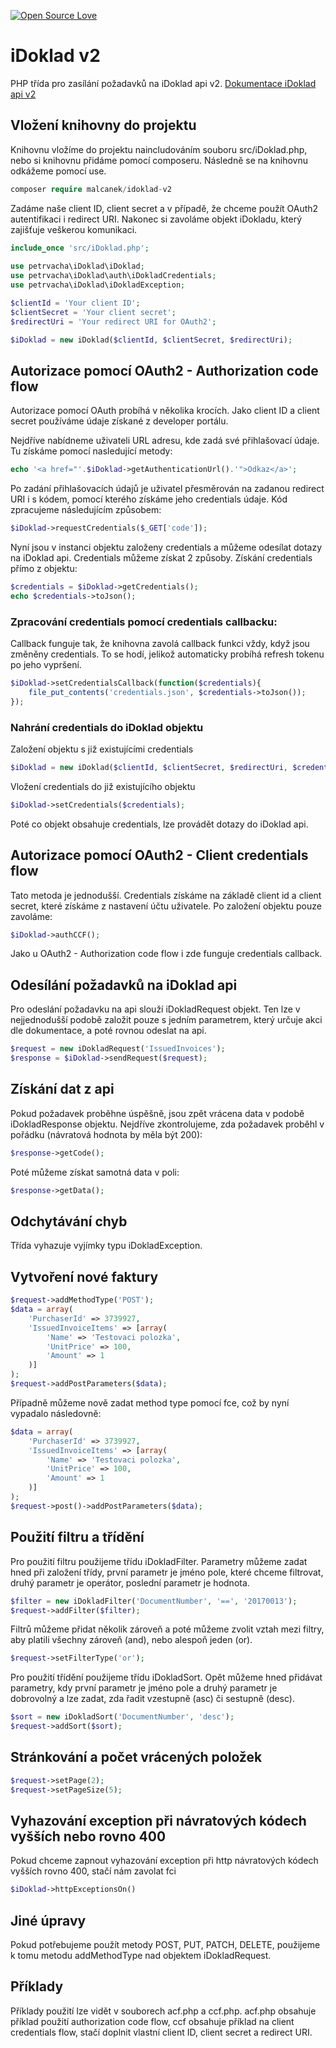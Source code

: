 [![Open Source Love](https://badges.frapsoft.com/os/mit/mit.svg?v=102)](https://github.com/ellerbrock/open-source-badge/)
# iDoklad v2
PHP třída pro zasílání požadavků na iDoklad api v2.
[Dokumentace iDoklad api v2](https://app.idoklad.cz/Developer/Help)

## Vložení knihovny do projektu
Knihovnu vložíme do projektu naincludováním souboru src/iDoklad.php, nebo si knihovnu přidáme pomocí composeru. Následně se na knihovnu odkážeme pomocí use.
```php
composer require malcanek/idoklad-v2
```
Zadáme naše client ID, client secret a v případě, že chceme použít OAuth2 autentifikaci i redirect URI. Nakonec si zavoláme objekt iDokladu, který zajišťuje veškerou komunikaci.
```php
include_once 'src/iDoklad.php';
            
use petrvacha\iDoklad\iDoklad;
use petrvacha\iDoklad\auth\iDokladCredentials;
use petrvacha\iDoklad\iDokladException;

$clientId = 'Your client ID';
$clientSecret = 'Your client secret';
$redirectUri = 'Your redirect URI for OAuth2';

$iDoklad = new iDoklad($clientId, $clientSecret, $redirectUri);
```

## Autorizace pomocí OAuth2 - Authorization code flow
Autorizace pomocí OAuth probíhá v několika krocích. Jako client ID a client secret používáme údaje získané z developer portálu.

Nejdříve nabídneme uživateli URL adresu, kde zadá své přihlašovací údaje. Tu získáme pomocí nasledující metody:
```php
echo '<a href="'.$iDoklad->getAuthenticationUrl().'">Odkaz</a>';
```

Po zadání přihlašovacích údajů je uživatel přesměrován na zadanou redirect URI i s kódem, pomocí kterého získáme jeho credentials údaje.
Kód zpracujeme následujícím způsobem:
```php
$iDoklad->requestCredentials($_GET['code']);
```

Nyní jsou v instanci objektu založeny credentials a můžeme odesílat dotazy na iDoklad api. Credentials můžeme získat 2 způsoby.
Získání credentials přímo z objektu:
```php
$credentials = $iDoklad->getCredentials();
echo $credentials->toJson();
```

### Zpracování credentials pomocí credentials callbacku:
Callback funguje tak, že knihovna zavolá callback funkci vždy, když jsou změněny credentials. To se hodí, jelikož automaticky probíhá refresh tokenu po jeho vypršení.
```php
$iDoklad->setCredentialsCallback(function($credentials){
    file_put_contents('credentials.json', $credentials->toJson());
});
```

### Nahrání credentials do iDoklad objektu
Založení objektu s již existujícími credentials
```php
$iDoklad = new iDoklad($clientId, $clientSecret, $redirectUri, $credentials);
```

Vložení credentials do již existujícího objektu
```php
$iDoklad->setCredentials($credentials);
```

Poté co objekt obsahuje credentials, lze provádět dotazy do iDoklad api.

## Autorizace pomocí OAuth2 - Client credentials flow
Tato metoda je jednodušší. Credentials získáme na základě client id a client secret, které získáme z nastavení účtu uživatele.
Po založení objektu pouze zavoláme:
```php
$iDoklad->authCCF();
```

Jako u OAuth2 - Authorization code flow i zde funguje credentials callback.

## Odesílání požadavků na iDoklad api
Pro odeslání požadavku na api slouží iDokladRequest objekt. Ten lze v nejjednodušší podobě založit pouze s jedním parametrem, který určuje akci dle dokumentace, a poté rovnou odeslat na api.
```php
$request = new iDokladRequest('IssuedInvoices');
$response = $iDoklad->sendRequest($request);
```

## Získání dat z api
Pokud požadavek proběhne úspěšně, jsou zpět vrácena data v podobě iDokladResponse objektu. Nejdříve zkontrolujeme, zda požadavek proběhl v pořádku (návratová hodnota by měla být 200):
```php
$response->getCode();
```

Poté můžeme získat samotná data v poli:
```php
$response->getData();
```

## Odchytávání chyb
Třída vyhazuje vyjímky typu iDokladException.

## Vytvoření nové faktury
```php
$request->addMethodType('POST');
$data = array(
    'PurchaserId' => 3739927,
    'IssuedInvoiceItems' => [array(
        'Name' => 'Testovaci polozka',
        'UnitPrice' => 100,
        'Amount' => 1
    )]
);
$request->addPostParameters($data);
```

Případně můžeme nově zadat method type pomocí fce, což by nyní vypadalo následovně:
```php
$data = array(
    'PurchaserId' => 3739927,
    'IssuedInvoiceItems' => [array(
        'Name' => 'Testovaci polozka',
        'UnitPrice' => 100,
        'Amount' => 1
    )]
);
$request->post()->addPostParameters($data);
```

## Použití filtru a třídění
Pro použití filtru použijeme třídu iDokladFilter. Parametry můžeme zadat hned při založení třídy, první parametr je jméno pole, které chceme filtrovat, druhý parametr je operátor, poslední parametr je hodnota.
```php
$filter = new iDokladFilter('DocumentNumber', '==', '20170013');
$request->addFilter($filter);
```

Filtrů můžeme přidat několik zároveň a poté můžeme zvolit vztah mezi filtry, aby platili všechny zároveň (and), nebo alespoň jeden (or).
```php
$request->setFilterType('or');
```

Pro použití třídění použijeme třídu iDokladSort. Opět můžeme hned přidávat parametry, kdy první parametr je jméno pole a druhý parametr je dobrovolný a lze zadat, zda řadit vzestupně (asc) či sestupně (desc).
```php
$sort = new iDokladSort('DocumentNumber', 'desc');
$request->addSort($sort);
```

## Stránkování a počet vrácených položek
```php
$request->setPage(2);
$request->setPageSize(5);
```

## Vyhazování exception při návratových kódech vyšších nebo rovno 400
Pokud chceme zapnout vyhazování exception při http návratových kódech vyšších rovno 400, stačí nám zavolat fci 
```php
$iDoklad->httpExceptionsOn()
```

## Jiné úpravy
Pokud potřebujeme použít metody POST, PUT, PATCH, DELETE, použijeme k tomu metodu addMethodType nad objektem iDokladRequest.

## Příklady
Příklady použití lze vidět v souborech acf.php a ccf.php. acf.php obsahuje příklad použití authorization code flow, ccf obsahuje příklad na client credentials flow, stačí doplnit vlastní client ID, client secret a redirect URI.